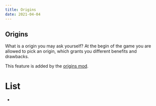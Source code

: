 ```yaml
---
title: Origins
date: 2021-04-04
---
```


## Origins

What is a origin you may ask yourself? 
At the begin of the game you are allowed to pick an origin, which grants you different benefits and drawbacks.

This feature is added by the [origins mod](https://www.curseforge.com/minecraft/mc-mods/origins).


# List
* 
